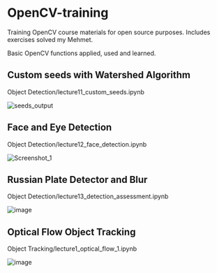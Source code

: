 # OpenCV-training
Training OpenCV course materials for open source purposes. Includes exercises solved my Mehmet.

Basic OpenCV functions applied, used and learned.

## **Custom seeds with Watershed Algorithm**

Object Detection/lecture11_custom_seeds.ipynb

![seeds_output](https://user-images.githubusercontent.com/88316097/193050051-1aa61b57-58e2-48ad-9dfe-b29f842c506f.png)

## **Face and Eye Detection**

Object Detection/lecture12_face_detection.ipynb

![Screenshot_1](https://user-images.githubusercontent.com/88316097/193111105-320eb7f7-e603-447b-afd1-7685b0307f06.png)

## **Russian Plate Detector and Blur**

Object Detection/lecture13_detection_assessment.ipynb

![image](https://user-images.githubusercontent.com/88316097/193261557-d8653345-881e-4b4f-9b0b-85f48b744e22.png)

## **Optical Flow Object Tracking**

Object Tracking/lecture1_optical_flow_1.ipynb

![image](https://user-images.githubusercontent.com/88316097/193412330-36c58571-8e31-4284-bc7b-0f2c729d893b.png)
